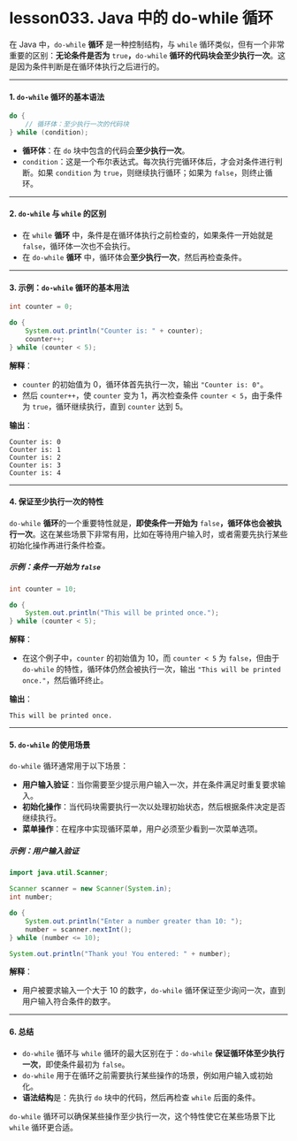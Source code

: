 # lesson033. Java 中的 do-while 循环

在 Java 中，`do-while` **循环** 是一种控制结构，与 `while` 循环类似，但有一个非常重要的区别：**无论条件是否为** `true`**，**`do-while` **循环的代码块会至少执行一次**。这是因为条件判断是在循环体执行之后进行的。

------

#### 1. `do-while` 循环的基本语法

```java
do {
    // 循环体：至少执行一次的代码块
} while (condition);
```

- **循环体**：在 `do` 块中包含的代码会**至少执行一次**。
- `condition`：这是一个布尔表达式。每次执行完循环体后，才会对条件进行判断。如果 `condition` 为 `true`，则继续执行循环；如果为 `false`，则终止循环。

------

#### 2. `do-while` 与 `while` 的区别

- 在 `while` **循环** 中，条件是在循环体执行之前检查的，如果条件一开始就是 `false`，循环体一次也不会执行。
- 在 `do-while` **循环** 中，循环体会**至少执行一次**，然后再检查条件。

------

#### 3. 示例：`do-while` 循环的基本用法

```java
int counter = 0;

do {
    System.out.println("Counter is: " + counter);
    counter++;
} while (counter < 5);
```

**解释**：

- `counter` 的初始值为 0，循环体首先执行一次，输出 `"Counter is: 0"`。
- 然后 `counter++`，使 `counter` 变为 1，再次检查条件 `counter < 5`，由于条件为 `true`，循环继续执行，直到 `counter` 达到 5。

**输出**：

```plain
Counter is: 0
Counter is: 1
Counter is: 2
Counter is: 3
Counter is: 4
```

------

#### 4. 保证至少执行一次的特性

`do-while` **循环**的一个重要特性就是，**即使条件一开始为** `false`**，循环体也会被执行一次**。这在某些场景下非常有用，比如在等待用户输入时，或者需要先执行某些初始化操作再进行条件检查。

##### 示例：条件一开始为 `false`

```java
int counter = 10;

do {
    System.out.println("This will be printed once.");
} while (counter < 5);
```

**解释**：

- 在这个例子中，`counter` 的初始值为 10，而 `counter < 5` 为 `false`，但由于 `do-while` 的特性，循环体仍然会被执行一次，输出 `"This will be printed once."`，然后循环终止。

**输出**：

```plain
This will be printed once.
```

------

#### 5. `do-while` 的使用场景

`do-while` 循环通常用于以下场景：

- **用户输入验证**：当你需要至少提示用户输入一次，并在条件满足时重复要求输入。
- **初始化操作**：当代码块需要执行一次以处理初始状态，然后根据条件决定是否继续执行。
- **菜单操作**：在程序中实现循环菜单，用户必须至少看到一次菜单选项。

##### 示例：用户输入验证

```java
import java.util.Scanner;

Scanner scanner = new Scanner(System.in);
int number;

do {
    System.out.println("Enter a number greater than 10: ");
    number = scanner.nextInt();
} while (number <= 10);

System.out.println("Thank you! You entered: " + number);
```

**解释**：

- 用户被要求输入一个大于 10 的数字，`do-while` 循环保证至少询问一次，直到用户输入符合条件的数字。

------

#### 6. 总结

- `do-while` 循环与 `while` 循环的最大区别在于：`do-while` **保证循环体至少执行一次**，即使条件最初为 `false`。
- `do-while` 用于在循环之前需要执行某些操作的场景，例如用户输入或初始化。
- **语法结构**是：先执行 `do` 块中的代码，然后再检查 `while` 后面的条件。

`do-while` 循环可以确保某些操作至少执行一次，这个特性使它在某些场景下比 `while` 循环更合适。